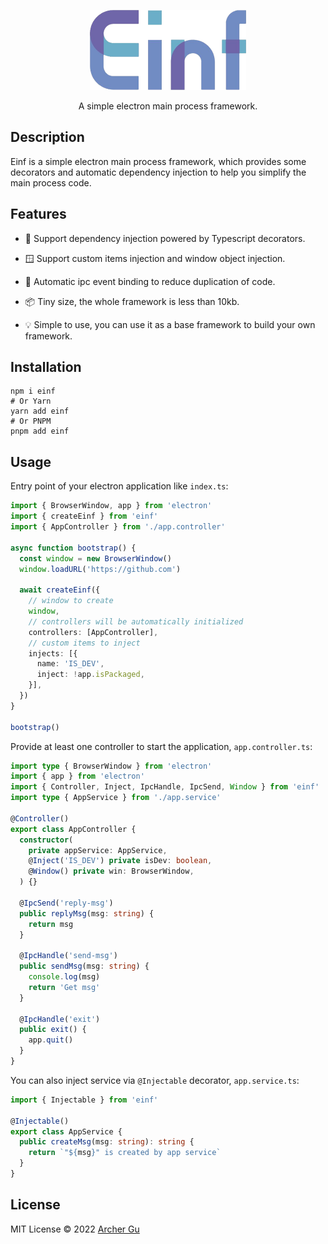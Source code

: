 <p align="center">
    <img width="250" src="./Einf.png" alt="Einf logo">
</p>

<p align="center">
A simple electron main process framework.
<p>

## Description

Einf is a simple electron main process framework, which provides some decorators and automatic dependency injection to help you simplify the main process code.

## Features

- 💉‍ Support dependency injection powered by Typescript decorators.

- 🪟 Support custom items injection and window object injection.

- 🔗 Automatic ipc event binding to reduce duplication of code.

- 📦 Tiny size, the whole framework is less than 10kb.

- 💡 Simple to use, you can use it as a base framework to build your own framework.

## Installation

```shell
npm i einf
# Or Yarn
yarn add einf
# Or PNPM
pnpm add einf
```

## Usage

Entry point of your electron application like `index.ts`: 

```ts
import { BrowserWindow, app } from 'electron'
import { createEinf } from 'einf'
import { AppController } from './app.controller'

async function bootstrap() {
  const window = new BrowserWindow()
  window.loadURL('https://github.com')

  await createEinf({
    // window to create
    window,
    // controllers will be automatically initialized
    controllers: [AppController],
    // custom items to inject
    injects: [{
      name: 'IS_DEV',
      inject: !app.isPackaged,
    }],
  })
}

bootstrap()
```

Provide at least one controller to start the application, `app.controller.ts`:

```ts
import type { BrowserWindow } from 'electron'
import { app } from 'electron'
import { Controller, Inject, IpcHandle, IpcSend, Window } from 'einf'
import type { AppService } from './app.service'

@Controller()
export class AppController {
  constructor(
    private appService: AppService,
    @Inject('IS_DEV') private isDev: boolean,
    @Window() private win: BrowserWindow,
  ) {}

  @IpcSend('reply-msg')
  public replyMsg(msg: string) {
    return msg
  }

  @IpcHandle('send-msg')
  public sendMsg(msg: string) {
    console.log(msg)
    return 'Get msg'
  }

  @IpcHandle('exit')
  public exit() {
    app.quit()
  }
}

```

You can also inject service via `@Injectable` decorator, `app.service.ts`:

```ts
import { Injectable } from 'einf'

@Injectable()
export class AppService {
  public createMsg(msg: string): string {
    return `"${msg}" is created by app service`
  }
}

```

## License

MIT License © 2022 [Archer Gu](https://github.com/archergu)